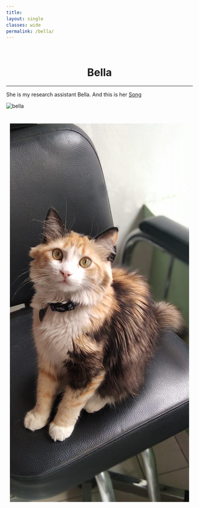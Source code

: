 ```yaml
---
title: 
layout: single
classes: wide
permalink: /bella/
---
```

<br/> 


# <center> Bella </center>
- - -

She is my research assistant Bella. And this is her [Song](https://open.spotify.com/track/2dbA4sPwu3iK72c0mA6907?si=d492224dd8134263)

![bella](/assets/files/Bella/bella_2.jpg)

# <center> ![bella](/assets/files/Bella/bella.jpg) </center>


